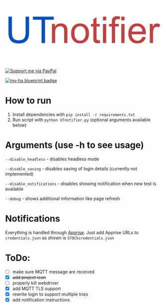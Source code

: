 ![logo](assets/logo.png)

<a href="https://www.paypal.com/donate?hosted_button_id=VKCHVWUV48STE" target="_blank">
<img src="https://janbeta.net/wp-content/uploads/2020/06/Paypal-Donate.png" alt="Support me via PayPal" border="0" width="20%" height="20%"/>
</a>

[![my-ha blueprint badge](https://my.home-assistant.io/badges/blueprint_import.svg)](https://my.home-assistant.io/redirect/blueprint_import/?blueprint_url=https://raw.githubusercontent.com/pacjo/UTnotifier/main/addons/UTnotifier_HA_blueprint.yaml)

# How to run
1. Install dependencies with `pip install -r requirements.txt`
2. Run script with `python UTnotifier.py` (optional arguments available below)

# Arguments (use -h to see usage)
`--disable_headless` - disables headless mode

`--disable_saving` - disables saving of login details (currently not implemented)

`--disable_notifications` - disables showing notification when new test is available

`--debug` - shows additional information like page refresh

# Notifications
Everything is handled through [Apprise](https://github.com/caronc/apprise).
Just add Apprise URLs to `credentials.json` as shown is `STOCkcredentials.json`

# ToDo:
- [ ] make sure MQTT message are received
- [x] ~~add project icon~~
- [ ] properly kill webdriver
- [x] add MQTT TLS support
- [x] rewrite login to support multiple tries
- [x] add notification instructions